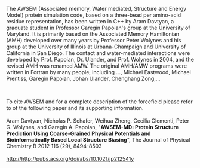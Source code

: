 The AWSEM (Associated memory, Water mediated, Structure and Energy Model) protein simulation code, based on a three-bead per amino-acid residue representation, has been written in C++ by Aram Davtyan, a graduate student in Professor Garegin Papoian's group at the University of Maryland. It is primarily based on the Associated Memory Hamiltonian (AMH) developed over many years by Professor Peter Wolynes and his group at the University of Illinois at Urbana-Champaign and University of California in San Diego. The contact and water-mediated interactions were developed by Prof. Papoian, Dr. Ulander, and Prof. Wolynes in 2004, and the revised AMH was renamed AMW. The original AMH/AMW programs were written in Fortran by many people, including ..., Michael Eastwood, Michael Prentiss, Garegin Papoian, Johan Ulander, Chenghang Zong,...

<br>

To cite AWSEM and for a complete description of the forcefield please refer to of the following paper and its supporting information.<br>
<br>
Aram Davtyan, Nicholas P. Schafer, Weihua Zheng, Cecilia Clementi, Peter G. Wolynes, and Garegin A. Papoian, "<b>AWSEM-MD: Protein Structure Prediction Using Coarse-Grained Physical Potentials and Bioinformatically Based Local Structure Biasing</b>", The Journal of Physical Chemistry B 2012 116 (29), 8494-8503<br>
<br>
<a href='http://http://pubs.acs.org/doi/abs/10.1021/jp212541y'>http://http://pubs.acs.org/doi/abs/10.1021/jp212541y</a>
